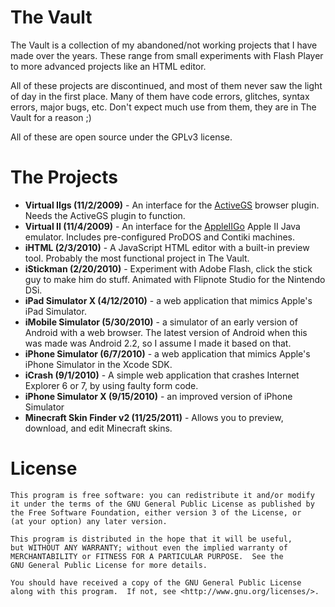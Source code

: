 The Vault
========

The Vault is a collection of my abandoned/not working projects that I have made over the years. These range from small experiments with Flash Player to more advanced projects like an HTML editor.

All of these projects are discontinued, and most of them never saw the light of day in the first place. Many of them have code errors, glitches, syntax errors, major bugs, etc. Don't expect much use from them, they are in The Vault for a reason ;)

All of these are open source under the GPLv3 license.

The Projects
=======
* **Virtual IIgs (11/2/2009)** - An interface for the [ActiveGS](http://activegs.freetoolsassociation.com/) browser plugin. Needs the ActiveGS plugin to function.
* **Virtual II (11/4/2009)** - An interface for the [AppleIIGo](http://code.google.com/p/appleiigo/) Apple II Java emulator. Includes pre-configured ProDOS and Contiki machines.
* **iHTML (2/3/2010)** - A JavaScript HTML editor with a built-in preview tool. Probably the most functional project in The Vault.
* **iStickman (2/20/2010)** - Experiment with Adobe Flash, click the stick guy to make him do stuff. Animated with Flipnote Studio for the Nintendo DSi.
* **iPad Simulator X (4/12/2010)** - a web application that mimics Apple's iPad Simulator.
* **iMobile Simulator (5/30/2010)** - a simulator of an early version of Android with a web browser. The latest version of Android when this was made was Android 2.2, so I assume I made it based on that.
* **iPhone Simulator (6/7/2010)** - a web application that mimics Apple's iPhone Simulator in the Xcode SDK.
* **iCrash (9/1/2010)** - A simple web application that crashes Internet Explorer 6 or 7, by using faulty form code.
* **iPhone Simulator X (9/15/2010)** - an improved version of iPhone Simulator
* **Minecraft Skin Finder v2 (11/25/2011)** - Allows you to preview, download, and edit Minecraft skins.

License
=======

    This program is free software: you can redistribute it and/or modify
    it under the terms of the GNU General Public License as published by
    the Free Software Foundation, either version 3 of the License, or
    (at your option) any later version.

    This program is distributed in the hope that it will be useful,
    but WITHOUT ANY WARRANTY; without even the implied warranty of
    MERCHANTABILITY or FITNESS FOR A PARTICULAR PURPOSE.  See the
    GNU General Public License for more details.

    You should have received a copy of the GNU General Public License
    along with this program.  If not, see <http://www.gnu.org/licenses/>.
